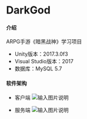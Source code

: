 # DarkGod

#### 介绍
ARPG手游《暗黑战神》学习项目

- Unity版本：2017.3.0f3
- Visual Studio版本：2017
- 数据库：MySQL 5.7

#### 软件架构
- 客户端
![输入图片说明](https://images.gitee.com/uploads/images/2019/1101/010503_9e8a39da_2129064.png "GameRoot.cs.png")

- 服务端
![输入图片说明](https://images.gitee.com/uploads/images/2019/1101/010516_e3949380_2129064.png "ServerRoot.cs.png")